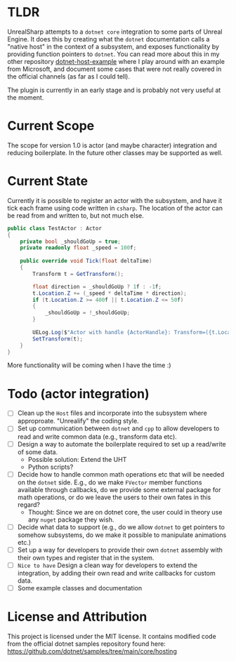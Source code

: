 # TLDR

UnrealSharp attempts to a `dotnet core` integration to some parts of Unreal Engine. It does this by creating what the `dotnet` documentation calls a "native host" in the context of a subsystem, and exposes functionality by providing function pointers to `dotnet`. You can read more about this in my other repository [dotnet-host-example](https://github.com/lambda-snail/dotnet-host-example) where I play around with an example from Microsoft, and document some cases that were not really covered in the official channels (as far as I could tell).

The plugin is currently in an early stage and is probably not very useful at the moment.

# Current Scope

The scope for version 1.0 is actor (and maybe character) integration and reducing boilerplate. In the future other classes may be supported as well.

# Current State

Currently it is possible to register an actor with the subsystem, and have it tick each frame using code written in `csharp`. The location of the actor can be read from and written to, but not much else.

```csharp
public class TestActor : Actor
{
    private bool _shouldGoUp = true;
    private readonly float _speed = 100f;
    
    public override void Tick(float deltaTime)
    {
        Transform t = GetTransform();

        float direction = _shouldGoUp ? 1f : -1f;
        t.Location.Z += (_speed * deltaTime * direction);
        if (t.Location.Z >= 400f || t.Location.Z <= 50f)
        {
            _shouldGoUp = !_shouldGoUp;
        }
        
        UELog.Log($"Actor with handle {ActorHandle}: Transform=({t.Location.X},{t.Location.Y},{t.Location.Z})");
        SetTransform(t);
    }
}
```

More functionality will be coming when I have the time :)

# Todo (actor integration)

- [ ] Clean up the `Host` files and incorporate into the subsystem where approproate. "Unrealify" the coding style.
- [ ] Set up communication between `dotnet` and `cpp` to allow developers to read and write common data (e.g., transform data etc).
- [ ] Design a way to automate the boilerplate required to set up a read/write of some data.
    - Possible solution: Extend the UHT
    - Python scripts?
- [ ] Decide how to handle common math operations etc that will be needed on the `dotnet` side. E.g., do we make `FVector` member functions available through callbacks, do we provide some external package for math operations, or do we leave the users to their own fates in this regard?
    - Thought: Since we are on dotnet core, the user could in theory use any `nuget` package they wish.
- [ ] Decide what data to support (e.g., do we allow `dotnet` to get pointers to somehow subsystems, do we make it possible to manipulate animations etc.)
- [ ] Set up a way for developers to provide their own `dotnet` assembly with their own types and register that in the system.
- [ ] `Nice to have` Design a clean way for developers to extend the integration, by adding their own read and write callbacks for custom data.
- [ ] Some example classes and documentation

# License and Attribution

This project is licensed under the MIT license. It contains modified code from the official dotnet samples repository found here: https://github.com/dotnet/samples/tree/main/core/hosting
